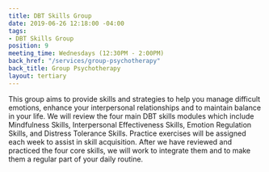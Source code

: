 ```yaml
---
title: DBT Skills Group
date: 2019-06-26 12:18:00 -04:00
tags:
- DBT Skills Group
position: 9
meeting_time: Wednesdays (12:30PM - 2:00PM)
back_href: "/services/group-psychotherapy"
back_title: Group Psychotherapy
layout: tertiary
---
```


This group aims to provide skills and strategies to help you manage difficult emotions, enhance your interpersonal relationships and to maintain balance in your life.  We will review the four main DBT skills modules which include Mindfulness Skills, Interpersonal Effectiveness Skills, Emotion Regulation Skills, and Distress Tolerance Skills.  Practice exercises will be assigned each week to assist in skill acquisition.  After we have reviewed and practiced the four core skills, we will work to integrate them and to make them a regular part of your daily routine.
